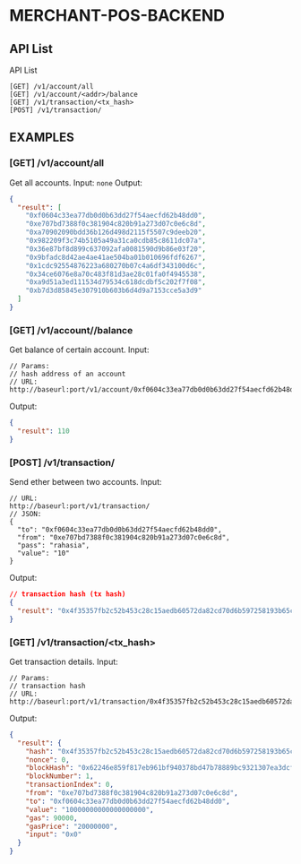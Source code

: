 # MERCHANT-POS-BACKEND

## API List

API List
```
[GET] /v1/account/all
[GET] /v1/account/<addr>/balance
[GET] /v1/transaction/<tx_hash>
[POST] /v1/transaction/
```

## EXAMPLES

### [GET] /v1/account/all
Get all accounts.
Input: ```none```
Output:
```json
{
  "result": [
    "0xf0604c33ea77db0d0b63dd27f54aecfd62b48dd0",
    "0xe707bd7388f0c381904c820b91a273d07c0e6c8d",
    "0xa70902090bdd36b126d498d2115f5507c9deeb20",
    "0x982209f3c74b5105a49a31ca0cdb85c8611dc07a",
    "0x36e87bf8d899c637092afa0081590d9b86e03f20",
    "0x9bfadc8d42ae4ae41ae504ba01b010696fdf6267",
    "0x1cdc92554876223a680270b07c4a6df343100d6c",
    "0x34ce6076e8a70c483f81d3ae28c01fa0f4945538",
    "0xa9d51a3ed111534d79534c618dcdbf5c202f7f08",
    "0xb7d3d85845e307910b603b6d4d9a7153cce5a3d9"
  ]
}
```

### [GET] /v1/account/<addr>/balance
Get balance of certain account.
Input: 
```
// Params:
// hash address of an account
// URL:
http://baseurl:port/v1/account/0xf0604c33ea77db0d0b63dd27f54aecfd62b48dd0/balance
```
Output:
```json
{
  "result": 110
}
```

### [POST] /v1/transaction/
Send ether between two accounts.
Input: 
```
// URL:
http://baseurl:port/v1/transaction/
// JSON:
{
  "to": "0xf0604c33ea77db0d0b63dd27f54aecfd62b48dd0",
  "from": "0xe707bd7388f0c381904c820b91a273d07c0e6c8d",
  "pass": "rahasia",
  "value": "10"
}
```
Output:
```json
// transaction hash (tx hash)
{
  "result": "0x4f35357fb2c52b453c28c15aedb60572da82cd70d6b597258193b65c522ea1d3"
}
```

### [GET] /v1/transaction/<tx_hash>
Get transaction details.
Input: 
```
// Params:
// transaction hash
// URL:
http://baseurl:port/v1/transaction/0x4f35357fb2c52b453c28c15aedb60572da82cd70d6b597258193b65c522ea1d3
```
Output:
```json
{
  "result": {
    "hash": "0x4f35357fb2c52b453c28c15aedb60572da82cd70d6b597258193b65c522ea1d3",
    "nonce": 0,
    "blockHash": "0x62246e859f817eb961bf940378bd47b78889bc9321307ea3dcf58846e43f605e",
    "blockNumber": 1,
    "transactionIndex": 0,
    "from": "0xe707bd7388f0c381904c820b91a273d07c0e6c8d",
    "to": "0xf0604c33ea77db0d0b63dd27f54aecfd62b48dd0",
    "value": "10000000000000000000",
    "gas": 90000,
    "gasPrice": "20000000",
    "input": "0x0"
  }
}
```